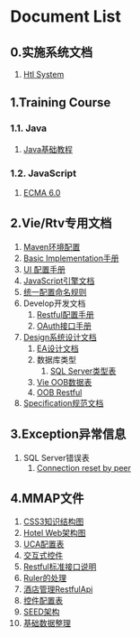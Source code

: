 # Document List

## 0.实施系统文档

1. [Htl System](/system/htl/README.md)

## 1.Training Course

### 1.1. Java

1. [Java基础教程](training/java/README.md)

### 1.2. JavaScript

1. [ECMA 6.0](training/js/1.ECMA6.md)

## 2.Vie/Rtv专用文档

1. [Maven环境配置](engine/maven/README.md)
2. [Basic Implementation手册](engine/impl/BASIC.md)
3. [UI 配置手册](engine/impl/ui.md)
4. [JavaScript引擎文档](engine/impl/SCRIPT.md)
5. [统一配置命名规则](engine/impl/NAMES.md)
6. Develop开发文档
   1. [Restful配置手册](engine/ws/1.RestfulConfiguration.md)
   2. [OAuth接口手册](engine/ws/2.OAuthInterface.md)
7. [Design系统设计文档](engine/design/README.md)
   1. [EA设计文档](engine/design/system.eap)
   2. 数据库类型
      1. [SQL Server类型表](engine/design/vector/MsSQL-TypeUpdates.xlsx)
   3. [Vie OOB数据表](engine/design/vie-database.xlsx)
   4. [OOB Restful](engine/design/ws-api.xlsx)
8. [Specification规范文档](engine/spec/component/README.md)

## 3.Exception异常信息

1. SQL Server错误表
   1. [Connection reset by peer](exception/mssql/1.Connection-reset-by-peer.md)

## 4.MMAP文件

1. [CSS3知识结构图](mmap/1.CSS3知识结构图.mmap)
2. [Hotel Web架构图](mmap/2.Hotel-Web架构图.mmap)
3. [UCA配置表](mmap/3.UCA配置表.mmap)
4. [交互式控件](mmap/4.交互式控件.mmap)
5. [Restful标准接口说明](mmap/5.Restful标准接口说明.mmap)
6. [Ruler的处理](mmap/6.Ruler的处理.mmap)
7. [酒店管理RestfulApi](mmap/7.酒店管理RestfulApi.mmap)
8. [控件配置表](mmap/8.控件配置表.mmap)
9. [SEED架构](mmap/9.Seed架构.mmap)
10. [基础数据整理](mmap/10.基础数据整理.mmap)



